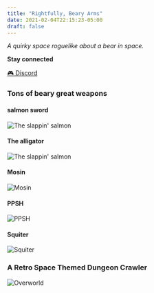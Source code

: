 ```yaml
---
title: "Rightfully, Beary Arms"
date: 2021-02-04T22:15:23-05:00
draft: false
---
```


*A quirky space roguelike about a bear in space.*

__Stay connected__

[🎮 Discord](https://discord.gg/5RmvYfN)

### Tons of beary great weapons

#### salmon sword

![The slappin' salmon](/fish-finished.gif)

#### The alligator

![The slappin' salmon](/weapons/alligator.gif)

#### Mosin

![Mosin](/weapons/mosin.gif)

#### PPSH

![PPSH](/weapons/ppsh.gif)

#### Squiter

![Squiter](/weapons/squiter.gif)

### A Retro Space Themed Dungeon Crawler

![Overworld](/overworld.gif)

